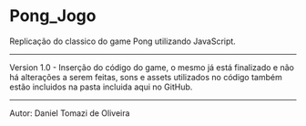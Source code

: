 # Pong_Jogo
Replicação do classico do game Pong utilizando JavaScript.
************************************************************************************************************************************************************************************
Version 1.0 - Inserção do código do game, o mesmo já está finalizado e não há alterações a serem feitas, sons e assets utilizados no código também estão incluidos na pasta incluida aqui no GitHub.
************************************************************************************************************************************************************************************
Autor: Daniel Tomazi de Oliveira
